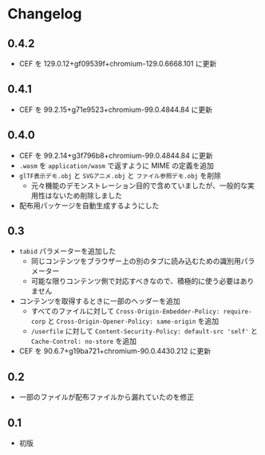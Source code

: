 # Changelog

## 0.4.2

- CEF を 129.0.12+gf09539f+chromium-129.0.6668.101 に更新

## 0.4.1

- CEF を 99.2.15+g71e9523+chromium-99.0.4844.84 に更新

## 0.4.0

- CEF を 99.2.14+g3f796b8+chromium-99.0.4844.84 に更新
- `.wasm` を `application/wasm` で返すように MIME の定義を追加
- `glTF表示デモ.obj` と `SVGアニメ.obj` と `ファイル参照デモ.obj` を削除
  - 元々機能のデモンストレーション目的で含めていましたが、一般的な実用性はないため削除しました
- 配布用パッケージを自動生成するようにした

## 0.3

- `tabid` パラメーターを追加した
  - 同じコンテンツをブラウザー上の別のタブに読み込むための識別用パラメーター
  - 可能な限りコンテンツ側で対応すべきなので、積極的に使う必要はありません
- コンテンツを取得するときに一部のヘッダーを追加
  - すべてのファイルに対して `Cross-Origin-Embedder-Policy: require-corp` と `Cross-Origin-Opener-Policy: same-origin` を追加
  - `/userfile` に対して `Content-Security-Policy: default-src 'self'` と `Cache-Control: no-store` を追加
- CEF を 90.6.7+g19ba721+chromium-90.0.4430.212 に更新

## 0.2

- 一部のファイルが配布ファイルから漏れていたのを修正

## 0.1

- 初版

